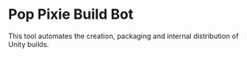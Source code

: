 # Pop Pixie Build Bot

This tool automates the creation, packaging and internal distribution of Unity builds.

